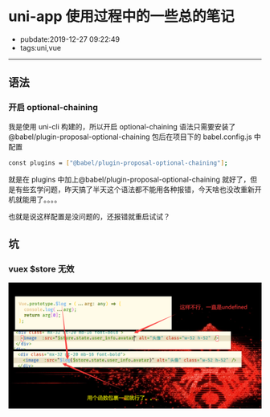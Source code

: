 # uni-app 使用过程中的一些总的笔记

- pubdate:2019-12-27 09:22:49
- tags:uni,vue

---

## 语法

### 开启 optional-chaining

我是使用 uni-cli 构建的，所以开启 optional-chaining 语法只需要安装了@babel/plugin-proposal-optional-chaining 包后在项目下的 babel.config.js 中配置

```bash
const plugins = ["@babel/plugin-proposal-optional-chaining"];
```

就是在 plugins 中加上@babel/plugin-proposal-optional-chaining 就好了，但是有些玄学问题，昨天搞了半天这个语法都不能用各种报错，今天啥也没改重新开机就能用了。。。。

也就是说这样配置是没问题的，还报错就重启试试？

## 坑

### vuex \$store 无效

![vuex动态响应](./img/vuex动态响应.png)

